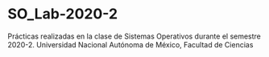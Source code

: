 # SO_Lab-2020-2
Prácticas realizadas en la clase de Sistemas Operativos durante el semestre 2020-2. Universidad Nacional Autónoma de México, Facultad de Ciencias
